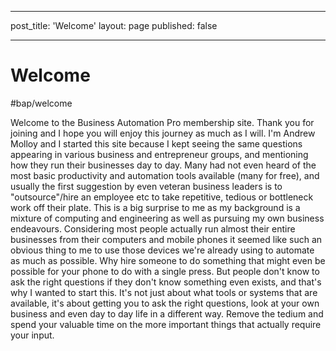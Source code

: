- - - -
post_title: 'Welcome'
layout: page
published: false
- - - -
# Welcome
#bap/welcome

Welcome to the Business Automation Pro membership site. Thank you for joining and I hope you will enjoy this journey as much as I will. I'm Andrew Molloy and I started this site because I kept seeing the same questions appearing in various business and entrepreneur groups, and mentioning how they run their businesses day to day. Many had not even heard of the most basic productivity and automation tools available (many for free), and usually the first suggestion by even veteran business leaders is to "outsource"/hire an employee etc to take repetitive, tedious or bottleneck work off their plate. This is a big surprise to me as my background is a mixture of computing and engineering as well as pursuing my own business endeavours. Considering most people actually run almost their entire businesses from their computers and mobile phones it seemed like such an obvious thing to me to use those devices we're already using to automate as much as possible. Why hire someone to do something that might even be possible for your phone to do with a single press. But people don't know to ask the right questions if they don't know something even exists, and that's why I wanted to start this. It's not just about what tools or systems that are available, it's about getting you to ask the right questions, look at your own business and even day to day life in a different way. Remove the tedium and spend your valuable time on the more important things that actually require your input. 